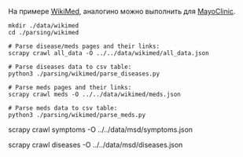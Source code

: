 На примере [WikiMed](http://wikimed.pro/index.php?title=%D0%92%D0%B8%D0%BA%D0%B8%D0%BC%D0%B5%D0%B4), аналогино можно выполнить для [MayoClinic](https://www.mayoclinic.org/).
```
mkdir ./data/wikimed
cd ./parsing/wikimed

# Parse disease/meds pages and their links:
scrapy crawl all_data -O ../../data/wikimed/all_data.json

# Parse diseases data to csv table:
python3 ./parsing/wikimed/parse_diseases.py

# Parse meds pages and their links:
scrapy crawl meds -O ../../data/wikimed/meds.json

# Parse meds data to csv table:
python3 ./parsing/wikimed/parse_meds.py
```


scrapy crawl symptoms -O ../../data/msd/symptoms.json

scrapy crawl diseases -O ../../data/msd/diseases.json

